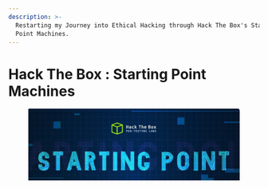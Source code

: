 ```yaml
---
description: >-
  Restarting my Journey into Ethical Hacking through Hack The Box's Starting
  Point Machines.
---
```


# Hack The Box : Starting Point Machines

<figure><img src="../.gitbook/assets/1 (4).png" alt=""><figcaption></figcaption></figure>
